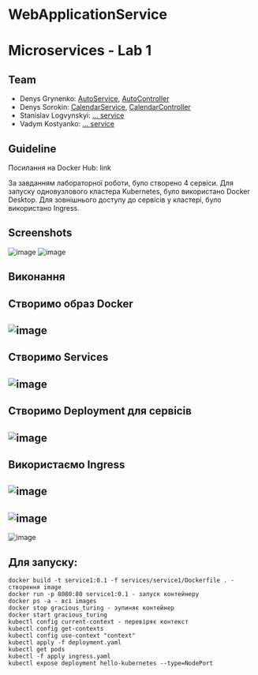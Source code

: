 # WebApplicationService
# Microservices - Lab 1
## Team
- Denys Grynenko: [AutoService](https://github.com/Gr1nchikJ/Services_Lab1/blob/master/Auto.cs), [AutoController](https://github.com/Gr1nchikJ/Services_Lab1/blob/master/Controllers/AutoController.cs)
- Denys Sorokin: [CalendarService](https://github.com/Gr1nchikJ/Services_Lab1/blob/master/Calendar.cs), [CalendarController](https://github.com/Gr1nchikJ/Services_Lab1/blob/master/Controllers/CalendarController.cs)
- Stanislav Logvynskyi: [... service](https://github.com/VadimKost/MicroServ)
- Vadym Kostyanko: [... service](https://github.com/VadimKost/MicroServ)

## Guideline
Посилання на Docker Hub:
link

За завданням лабораторної роботи, було створено 4 сервiси.
Для запуску одновузлового кластера Kubernetes, було використано Docker Desktop.
Для зовнiшнього доступу до сервiсiв у кластерi, було використано Ingress.

## Screenshots
![image](https://i.imgur.com/DEAfmt9.jpg)
![image](https://i.imgur.com/9tIaT9Y.png)

## Виконання
Створимо образ Docker
---
![image](https://i.imgur.com/uZbLknv.png)
---
Створимо Services
---
![image](https://i.imgur.com/dheqHiC.jpg)
---
Створимо Deployment для сервісів
---
![image](https://i.imgur.com/DUuS2GD.jpg)
---
Використаємо Ingress
---
![image](https://i.imgur.com/pd8gvRJ.jpg)
---
![image](https://i.imgur.com/I9NEMji.jpg)
---
![image](https://i.imgur.com/v7hB57W.jpg)

## Для запуску:
```
docker build -t service1:0.1 -f services/service1/Dockerfile . - створення image
docker run -p 8080:80 service1:0.1 - запуск контейнеру
docker ps -a - всі images
docker stop gracious_turing - зупиняє контейнер
docker start gracious_turing
kubectl config current-context - перевіряє контекст
kubectl config get-contexts
kubectl config use-context "context"
kubectl apply -f deployment.yaml
kubectl get pods
kubectl -f apply ingress.yaml
kubectl expose deployment hello-kubernetes --type=NodePort
```

